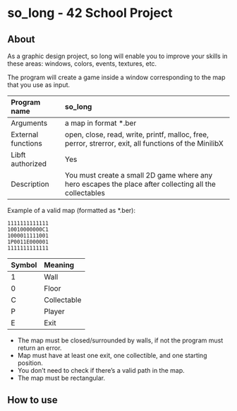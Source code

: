 # so_long - 42 School Project

## About

As a graphic design project, so long will enable you to improve your skills in these areas: windows, colors, events, textures, etc.

The program will create a game inside a window corresponding to the map that you use as input.

| Program name | so_long |
| :--- | :--- |
| Arguments | a map in format *.ber |
| External functions | open, close, read, write, printf, malloc, free, perror, strerror, exit, all functions of the MinilibX |
| Libft authorized | Yes |
| Description | You must create a small 2D game where any hero escapes the place after collecting all the collectables |

Example of a valid map (formatted as *.ber):

```
1111111111111  
10010000000C1  
1000011111001  
1P0011E000001  
1111111111111
```

| Symbol | Meaning |
| :--- | :--- |
| 1 | Wall |
| 0 | Floor |
| C | Collectable |
| P | Player |
| E | Exit |

* The map must be closed/surrounded by walls, if not the program must return an error.  
* Map must have at least one exit, one collectible, and one starting position.  
* You don’t need to check if there’s a valid path in the map.  
* The map must be rectangular.

## How to use

